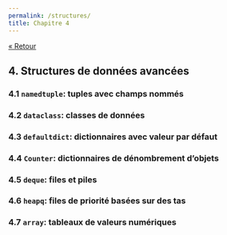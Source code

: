 ```yaml
---
permalink: /structures/
title: Chapitre 4
---
```


[« Retour](/python/contents)

## 4. Structures de données avancées

### 4.1 `namedtuple`: tuples avec champs nommés

### 4.2 `dataclass`: classes de données

### 4.3 `defaultdict`: dictionnaires avec valeur par défaut

### 4.4 `Counter`: dictionnaires de dénombrement d’objets

### 4.5 `deque`: files et piles

### 4.6 `heapq`: files de priorité basées sur des tas

### 4.7 `array`: tableaux de valeurs numériques

